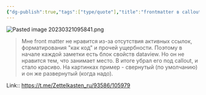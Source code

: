 ```yaml
---
{"dg-publish":true,"tags":["type/quote"],"title":"frontmatter в callout","date":"2023-03-21T09:58:37+04:00","modified_at":"2024-11-18T23:54:20+03:00","aliases":"frontmatter в callout","permalink":"/mine/quotes/202303210958/","dgPassFrontmatter":true}
---
```



![Pasted image 20230321095841.png](/images/Pasted%20image%2020230321095841.png)

> Мне front matter не нравится из-за отсутствия активных ссылок, форматирования "как код" и прочей ущербности. Поэтому в начале каждой заметки есть блок свойств dataview. Но он не нравится тем, что занимает место. В итоге убрал его под callout, и стало красиво. На картинках пример -  свернутый (по умолчанию) и он же развернутый (когда надо).

Link:: https://t.me/Zettelkasten_ru/93586/105979
